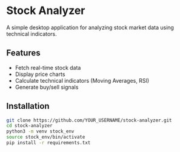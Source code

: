 # Stock Analyzer

A simple desktop application for analyzing stock market data using technical indicators.

## Features
- Fetch real-time stock data
- Display price charts
- Calculate technical indicators (Moving Averages, RSI)
- Generate buy/sell signals

## Installation
```bash
git clone https://github.com/YOUR_USERNAME/stock-analyzer.git
cd stock-analyzer
python3 -m venv stock_env
source stock_env/bin/activate
pip install -r requirements.txt
